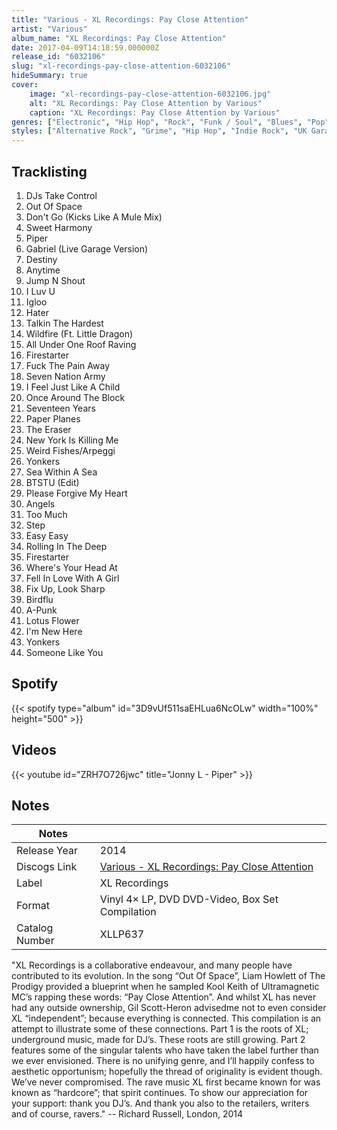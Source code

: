 ```yaml
---
title: "Various - XL Recordings: Pay Close Attention"
artist: "Various"
album_name: "XL Recordings: Pay Close Attention"
date: 2017-04-09T14:18:59.000000Z
release_id: "6032106"
slug: "xl-recordings-pay-close-attention-6032106"
hideSummary: true
cover:
    image: "xl-recordings-pay-close-attention-6032106.jpg"
    alt: "XL Recordings: Pay Close Attention by Various"
    caption: "XL Recordings: Pay Close Attention by Various"
genres: ["Electronic", "Hip Hop", "Rock", "Funk / Soul", "Blues", "Pop", "Folk, World, & Country"]
styles: ["Alternative Rock", "Grime", "Hip Hop", "Indie Rock", "UK Garage", "Hardcore", "Breakbeat", "Vocal", "Ballad", "Soul", "Drum n Bass"]
---
```


## Tracklisting
1. DJs Take Control
2. Out Of Space
3. Don't Go (Kicks Like A Mule Mix)
4. Sweet Harmony
5. Piper
6. Gabriel (Live Garage Version)
7. Destiny
8. Anytime
9. Jump N Shout
10. I Luv U
11. Igloo
12. Hater
13. Talkin The Hardest
14. Wildfire (Ft. Little Dragon)
15. All Under One Roof Raving
16. Firestarter
17. Fuck The Pain Away
18. Seven Nation Army
19. I Feel Just Like A Child
20. Once Around The Block
21. Seventeen Years
22. Paper Planes
23. The Eraser
24. New York Is Killing Me
25. Weird Fishes/Arpeggi
26. Yonkers
27. Sea Within A Sea
28. BTSTU (Edit)
29. Please Forgive My Heart
30. Angels
31. Too Much
32. Step
33. Easy Easy
34. Rolling In The Deep
35. Firestarter
36. Where's Your Head At
37. Fell In Love With A Girl
38. Fix Up, Look Sharp
39. Birdflu
40. A-Punk
41. Lotus Flower
42. I'm New Here
43. Yonkers
44. Someone Like You


## Spotify
{{< spotify type="album" id="3D9vUf511saEHLua6NcOLw" width="100%" height="500" >}}



## Videos
{{< youtube id="ZRH7O726jwc" title="Jonny L - Piper" >}}

## Notes
| Notes          |             |
| ---------------| ----------- |
| Release Year   | 2014 |
| Discogs Link   | [Various - XL Recordings: Pay Close Attention](https://www.discogs.com/release/6032106-Various-XL-Recordings-Pay-Close-Attention) |
| Label          | XL Recordings |
| Format         | Vinyl 4× LP, DVD DVD-Video, Box Set Compilation |
| Catalog Number | XLLP637 |

"XL Recordings is a collaborative endeavour, and many people have contributed to its evolution.
In the song “Out Of Space”, Liam Howlett of The Prodigy provided a blueprint when he sampled Kool Keith of Ultramagnetic MC’s rapping these words: “Pay Close Attention”.
And whilst XL has never had any outside ownership, Gil Scott-Heron advisedme not to even consider XL “independent”; because everything is connected.
This compilation is an attempt to illustrate some of these connections.
Part 1 is the roots of XL; underground music, made for DJ’s. These roots are still growing.
Part 2 features some of the singular talents who have taken the label further than we ever envisioned. There is no unifying genre, and I’ll happily confess to aesthetic opportunism; hopefully the thread of originality is evident though.
We’ve never compromised. The rave music XL first became known for was known as “hardcore”; that spirit continues.
To show our appreciation for your support: thank you DJ’s.
And thank you also to the retailers, writers and of course, ravers."
-- Richard Russell, London, 2014
